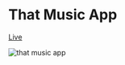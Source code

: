 # That Music App

[Live](https://apolloskim.github.io/DOMDOM/)

![that music app](./app/assets/images/that-music-app.gif)
